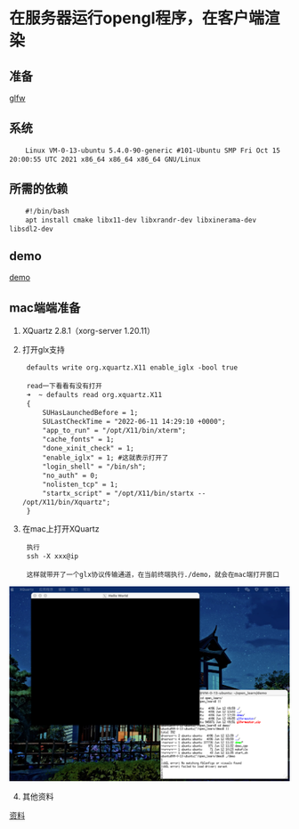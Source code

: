 # 在服务器运行opengl程序，在客户端渲染

## 准备

[glfw](https://www.glfw.org/)

## 系统

        Linux VM-0-13-ubuntu 5.4.0-90-generic #101-Ubuntu SMP Fri Oct 15 20:00:55 UTC 2021 x86_64 x86_64 x86_64 GNU/Linux

## 所需的依赖

        #!/bin/bash
        apt install cmake libx11-dev libxrandr-dev libxinerama-dev libsdl2-dev

## demo

[demo](https://www.glfw.org/documentation.html)

## mac端端准备

1. XQuartz 2.8.1（xorg-server 1.20.11）

2. 打开glx支持

        defaults write org.xquartz.X11 enable_iglx -bool true

        read一下看看有没有打开
        ➜  ~ defaults read org.xquartz.X11
        {
            SUHasLaunchedBefore = 1;
            SULastCheckTime = "2022-06-11 14:29:10 +0000";
            "app_to_run" = "/opt/X11/bin/xterm";
            "cache_fonts" = 1;
            "done_xinit_check" = 1;
            "enable_iglx" = 1; #这就表示打开了
            "login_shell" = "/bin/sh";
            "no_auth" = 0;
            "nolisten_tcp" = 1;
            "startx_script" = "/opt/X11/bin/startx -- /opt/X11/bin/Xquartz";
        }

3. 在mac上打开XQuartz

        执行
        ssh -X xxx@ip

        这样就带开了一个glx协议传输通道，在当前终端执行./demo，就会在mac端打开窗口
![效果](https://github.com/freelw/linux_learn_diary/raw/master/img/glxfwd.png)

4. 其他资料

[资料](https://twiki.nevis.columbia.edu/twiki/bin/view/Main/X11OnLaptops)
